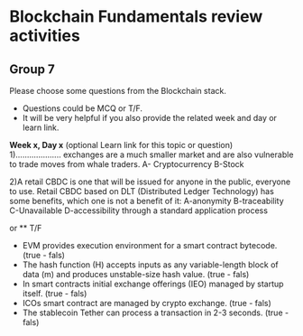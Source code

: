 # Blockchain Fundamentals review activities

## Group 7

Please choose some questions from the Blockchain stack. 
- Questions could be MCQ or T/F.   
- It will be very helpful if you also provide the related week and day or learn link.  

**Week x, Day x** (optional Learn link for this topic or question)  
1).................... exchanges are a much smaller market and are also vulnerable to trade moves from whale traders.
A- Cryptocurrency
B-Stock  

2)A retail CBDC is one that will be issued for anyone in the public, everyone to use. Retail CBDC based on DLT (Distributed Ledger Technology) has some benefits, which one is not a benefit of it:
A-anonymity 
B-traceability
C-Unavailable
D-accessibility through a standard application process

or 
** T/F 
- EVM provides execution environment for a smart contract bytecode. (true - fals)
- The hash function (H) accepts inputs as any variable-length block of data (m) and produces unstable-size hash value. (true - fals)
- In smart contracts initial exchange offerings (IEO) managed by startup itself. (true - fals)
- ICOs smart contract are managed by crypto exchange. (true - fals)
- The stablecoin Tether can process a transaction in 2-3 seconds. (true - fals)
